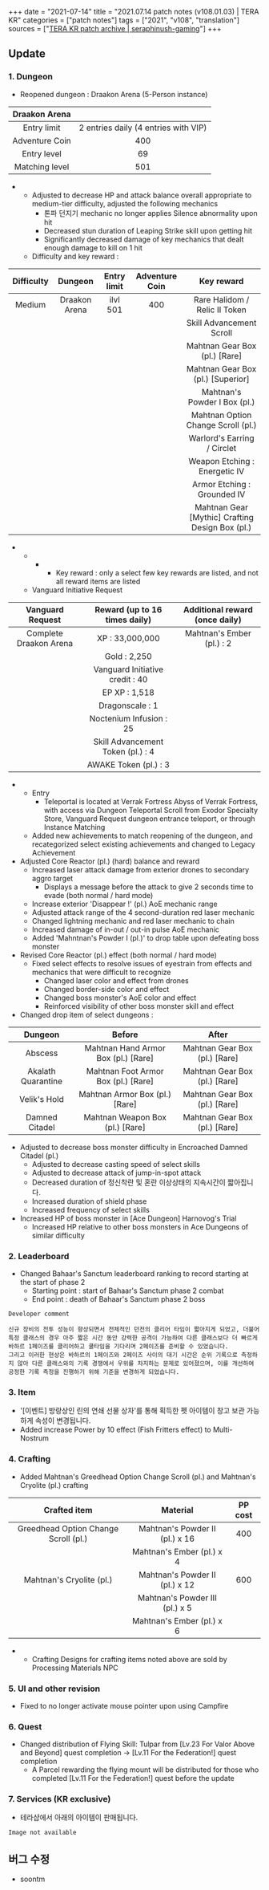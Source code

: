 +++
date = "2021-07-14"
title = "2021.07.14 patch notes (v108.01.03) | TERA KR"
categories = ["patch notes"]
tags = ["2021", "v108", "translation"]
sources = ["[TERA KR patch archive | seraphinush-gaming](/ko/patch/2021/v108-01-03)"]
+++

## Update

### **1.** Dungeon
- Reopened dungeon : Draakon Arena (5-Person instance)

| Draakon Arena ||
| :-: | :-: |
| Entry limit | 2 entries daily (4 entries with VIP) |
| Adventure Coin | 400 |
| Entry level | 69 |
| Matching level | 501 |

- 
  - Adjusted to decrease HP and attack balance overall appropriate to medium-tier difficulty, adjusted the following mechanics
    - 톤파 던지기 mechanic no longer applies Silence abnormality upon hit
    - Decreased stun duration of Leaping Strike skill upon getting hit
    - Significantly decreased damage of key mechanics that dealt enough damage to kill on 1 hit
  - Difficulty and key reward :

| Difficulty | Dungeon | Entry limit | Adventure Coin | Key reward |
| :-: | :-: | :-: | :-: | :-: |
| Medium | Draakon Arena | ilvl 501 | 400 | Rare Halidom / Relic II Token |
||||| Skill Advancement Scroll |
||||| Mahtnan Gear Box (pl.) [Rare] |
||||| Mahtnan Gear Box (pl.) [Superior] |
||||| Mahtnan's Powder I Box (pl.) |
||||| Mahtnan Option Change Scroll (pl.) |
||||| Warlord's Earring / Circlet |
||||| Weapon Etching : Energetic IV |
||||| Armor Etching : Grounded IV |
||||| Mahtnan Gear [Mythic] Crafting Design Box (pl.) |

- 
  - 
    - * Key reward : only a select few key rewards are listed, and not all reward items are listed
  - Vanguard Initiative Request

| Vanguard Request | Reward (up to 16 times daily) | Additional reward (once daily) |
| :-: | :-: | :-: |
| Complete Draakon Arena | XP : 33,000,000 | Mahtnan's Ember (pl.) : 2 |
|| Gold : 2,250 ||
|| Vanguard Initiative credit : 40 ||
|| EP XP : 1,518 ||
|| Dragonscale : 1 ||
|| Noctenium Infusion : 25 ||
|| Skill Advancement Token (pl.) : 4 ||
|| AWAKE Token (pl.) : 3 ||

- 
  - Entry
    - Teleportal is located at Verrak Fortress Abyss of Verrak Fortress, with access via Dungeon Teleportal Scroll from Exodor Specialty Store, Vanguard Request dungeon entrance teleport, or through Instance Matching
  - Added new achievements to match reopening of the dungeon, and recategorized select existing achievements and changed to Legacy Achievement
- Adjusted Core Reactor (pl.) (hard) balance and reward
  - Increased laser attack damage from exterior drones to secondary aggro target
    - Displays a message before the attack to give 2 seconds time to evade (both normal / hard mode)
  - Increase exterior 'Disappear !' (pl.) AoE mechanic range
  - Adjusted attack range of the 4 second-duration red laser mechanic
  - Changed lightning mechanic and red laser mechanic to chain
  - Increased damage of in-out / out-in pulse AoE mechanic
  - Added 'Mahntnan's Powder I (pl.)' to drop table upon defeating boss monster
- Revised Core Reactor (pl.) effect (both normal / hard mode)
  - Fixed select effects to resolve issues of eyestrain from effects and mechanics that were difficult to recognize
    - Changed laser color and effect from drones
    - Changed border-side color and effect
    - Changed boss monster's AoE color and effect
    - Reinforced visibility of other boss monster skill and effect
- Changed drop item of select dungeons :

| Dungeon | Before | After |
| :-: | :-: | :-: |
| Abscess | Mahtnan Hand Armor Box (pl.) [Rare] | Mahtnan Gear Box (pl.) [Rare] |
| Akalath Quarantine | Mahtnan Foot Armor Box (pl.) [Rare] | Mahtnan Gear Box (pl.) [Rare] |
| Velik's Hold | Mahtnan Armor Box (pl.) [Rare] | Mahtnan Gear Box (pl.) [Rare] |
| Damned Citadel | Mahtnan Weapon Box (pl.) [Rare] | Mahtnan Gear Box (pl.) [Rare] |

- Adjusted to decrease boss monster difficulty in Encroached Damned Citadel (pl.)
  - Adjusted to decrease casting speed of select skills
  - Adjusted to decrease attack of jump-in-spot attack
  - Decreased duration of 정신착란 및 혼란 이상상태의 지속시간이 짧아집니다.
  - Increased duration of shield phase
  - Increased frequency of select skills
- Increased HP of boss monster in [Ace Dungeon] Harnovog's Trial
  - Increased HP relative to other boss monsters in Ace Dungeons of similar difficulty

### **2.** Leaderboard
- Changed Bahaar's Sanctum leaderboard ranking to record starting at the start of phase 2
  - Starting point : start of Bahaar's Sanctum phase 2 combat
  - End point : death of Bahaar's Sanctum phase 2 boss

```
Developer comment

신규 장비의 전투 성능이 향상되면서 전체적인 던전의 클리어 타임이 짧아지게 되었고, 더불어 특정 클래스의 경우 아주 짧은 시간 동안 강력한 공격이 가능하여 다른 클래스보다 더 빠르게 바하르 1페이즈를 클리어하고 쿨타임을 기다리며 2페이즈를 준비할 수 있었습니다.
그리고 이러한 현상은 바하르의 1페이즈와 2페이즈 사이의 대기 시간은 순위 기록으로 측정하지 않아 다른 클래스와의 기록 경쟁에서 우위를 차지하는 문제로 있어졌으며, 이를 개선하여 공정한 기록 측정을 진행하기 위해 기준을 변경하게 되었습니다.
```

### **3.** Item
- '[이벤트] 방랑상인 린의 연쇄 선물 상자'를 통해 획득한 펫 아이템이 창고 보관 가능하게 속성이 변경됩니다.
- Added increase Power by 10 effect (Fish Fritters effect) to Multi-Nostrum

### **4.** Crafting
- Added Mahtnan's Greedhead Option Change Scroll (pl.) and Mahtnan's Cryolite (pl.) crafting

| Crafted item | Material | PP cost |
| :-: | :-: | :-: |
| Greedhead Option Change Scroll (pl.) | Mahtnan's Powder II (pl.) x 16 | 400 |
|| Mahtnan's Ember (pl.) x 4 ||
| Mahtnan's Cryolite (pl.) | Mahtnan's Powder II (pl.) x 12 | 600 |
|| Mahtnan's Powder III (pl.) x 5 ||
|| Mahtnan's Ember (pl.)  x 6 ||

- 
  - Crafting Designs for crafting items noted above are sold by Processing Materials NPC

### **5.** UI and other revision
- Fixed to no longer activate mouse pointer upon using Campfire

### **6.** Quest
- Changed distribution of Flying Skill: Tulpar from [Lv.23 For Valor Above and Beyond] quest completion -> [Lv.11 For the Federation!] quest completion
  - A Parcel rewarding the flying mount will be distributed for those who completed [Lv.11 For the Federation!] quest before the update

### **7.** Services (KR exclusive)
- 테라샵에서 아래의 아이템이 판매됩니다.

`Image not available`
    
## 버그 수정

- soontm
